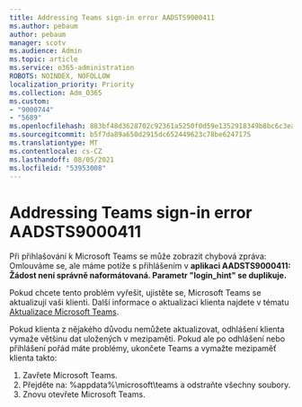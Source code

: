 ```yaml
---
title: Addressing Teams sign-in error AADSTS9000411
ms.author: pebaum
author: pebaum
manager: scotv
ms.audience: Admin
ms.topic: article
ms.service: o365-administration
ROBOTS: NOINDEX, NOFOLLOW
localization_priority: Priority
ms.collection: Adm_O365
ms.custom:
- "9000744"
- "5689"
ms.openlocfilehash: 883bf48d3628702c92361a5250f0d59e1352918349b8bc6c3eae5a948b72fc57
ms.sourcegitcommit: b5f7da89a650d2915dc652449623c78be6247175
ms.translationtype: MT
ms.contentlocale: cs-CZ
ms.lasthandoff: 08/05/2021
ms.locfileid: "53953008"
---
```

# <a name="addressing-teams-sign-in-error-aadsts9000411"></a>Addressing Teams sign-in error AADSTS9000411

Při přihlašování k Microsoft Teams se může zobrazit chybová zpráva: Omlouváme se, ale máme potíže s přihlášením v **aplikaci AADSTS9000411: Žádost není správně naformátovaná. Parametr "login_hint" se duplikuje.**

Pokud chcete tento problém vyřešit, ujistěte se, Microsoft Teams se aktualizují vaši klienti. Další informace o aktualizaci klienta najdete v tématu [Aktualizace Microsoft Teams](https://support.office.com/article/Update-Microsoft-Teams-535a8e4b-45f0-4f6c-8b3d-91bca7a51db1).

Pokud klienta z nějakého důvodu nemůžete aktualizovat, odhlášení klienta vymaže většinu dat uložených v mezipaměti. Pokud ale po odhlášení nebo přihlášení pořád máte problémy, ukončete Teams a vymažte mezipaměť klienta takto:
1. Zavřete Microsoft Teams.
2. Přejděte na: %appdata%\microsoft\teams a odstraňte všechny soubory.
3. Znovu otevřete Microsoft Teams.
